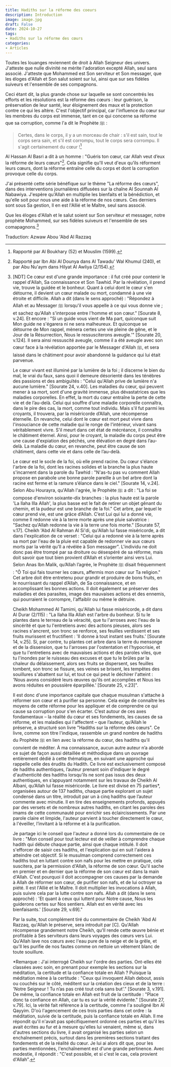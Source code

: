 ```yaml
---
title: Hadiths sur la réforme des coeurs
description: Introduction
image: image.jpg
draft: False
date: 2024-10-27
tags: 
- Hadiths sur la réforme des cœurs
categories: 
- Articles
---
```


Toutes les louanges reviennent de droit à Allah Seigneur des univers.
J'atteste que nulle divinité ne mérite l'adoration excepté Allah, seul
sans associé. J'atteste que Mohammed est Son serviteur et Son messager,
que les éloges d'Allah et Son salut soient sur lui, ainsi que sur ses
fidèles suiveurs et l'ensemble de ses compagnons.

Ceci étant dit, la plus grande chose sur laquelle se sont concentrés les 
efforts et les résolutions est la réforme des cœurs : leur guérison, la 
préservation de leur santé, leur éloignement des maux et la protection 
contre ce qui les altère. C'est l'objectif principal, car l'influence du
cœur sur les membres du corps est immense, tant en ce qui concerne sa 
réforme que sa corruption, comme l'a dit le Prophète ﷺ :

> Certes, dans le corps, il y a un morceau de chair : s'il est sain, tout
> le corps sera sain, et s'il est corrompu, tout le corps sera corrompu.
> Il s'agit certainement du cœur ![^1]

Al Hassan Al Basri a dit à un homme : "Guéris ton cœur, car Allah
veut d’eux la réforme de leurs cœurs"[^2]. Cela signifie qu'Il veut
d'eux qu’ils réforment leurs cœurs, dont la réforme entraîne celle du
corps et dont la corruption provoque celle du corps.

J'ai présenté cette série bénéfique sur le thème "La réforme des cœurs",
dans des interventions journalières diffusées sur la chaîne Al Sounnah
Al Nabawiya. J'espère qu'Allah en multiplie les bienfaits et la
bénédiction, et qu'elle soit pour nous une aide à la réforme de nos
cœurs. Ces derniers sont sous Sa gestion, Il en est l'Allié et le
Maître, seul sans associé.

Que les éloges d'Allah et le salut soient sur Son serviteur et messager,
notre prophète Mohammed, sur ses fidèles suiveurs et l'ensemble de ses
comapagnons.[^3]

Traduction: Azwaw Abou 'Abd Al Razzaq

[^1]: Rapporté par Al Boukhary (52) et Mouslim (1599).

[^2]: Rapporté par Ibn Abi Al Dounya dans Al Tawadu' Wal Khumul (240),
    et par Abu Nu'aym dans Hilyat Al Awliya (2/154).

[^3]: \[NDT\] Ce cœur est d'une grande importance : il fut créé pour
    contenir le rappel d'Allah, Sa connaissance et Son Tawhid. Par la
    révélation, il prend vie, trouve la guidée et le bonheur. Quant à
    celui dont le cœur s'en détourne, il devient un cœur malade ou mort,
    condamné à une vie étroite et difficile. Allah a dit (dans le sens
    approché) : "Répondez à Allah et au Messager ﷺ lorsqu'il vous
    appelle à ce qui vous donne vie ; et sachez qu'Allah s'interpose
    entre l'homme et son cœur." \[Sourate 8, v.24\]. Et encore : "Si un
    guide vous vient de Ma part, quiconque suit Mon guide ne s'égarera
    ni ne sera malheureux. Et quiconque se détourne de Mon rappel,
    mènera certes une vie pleine de gêne, et le Jour de la Résurrection,
    Nous le ressusciterons aveugle.'" \[Sourate 20, v.124\]. Il sera
    ainsi ressuscité aveugle, comme il a été aveugle avec son cœur face
    à la révélation apportée par le Messager d'Allah ﷺ, et sera laissé
    dans le châtiment pour avoir abandonné la guidance qui lui était
    parvenue.

    Le cœur vivant est illuminé par la lumière de la foi ; il discerne
    le bien du mal, le vrai du faux, sans quoi il demeure désorienté
    dans les ténèbres des passions et des ambiguïtés : "Celui qu'Allah
    prive de lumière n'a aucune lumière." \[Sourate 24, v.40\]. Les
    maladies du cœur, qui peuvent mener à sa mort, sont d'une gravité
    immense, plus dévastatrices que les maladies corporelles. En effet,
    la mort du cœur entraîne la perte de cette vie et de l’au-delà.
    Celui qui souffre d’une maladie corporelle connaîtra, dans le pire
    des cas, la mort, comme tout individu. Mais s'il fut parmi les
    croyants, il trouvera, par la miséricorde d’Allah, une récompense
    éternelle. En revanche, celui dont le cœur est mort peut vivre dans
    l'insouciance de cette maladie qui le ronge de l'intérieur, vivant
    sans véritablement vivre. S'il meurt dans cet état de mécréance, il
    connaîtra le châtiment éternel. Ainsi, pour le croyant, la maladie
    du corps peut être une cause d'expiation des péchés, une élévation
    en degré dans l’au-delà. La maladie du cœur, en revanche, peut être
    cause de son châtiment, dans cette vie et dans celle de l’au-delà.

    Le cœur est le socle de la foi, où elle prend racine. Du cœur
    s'élance l'arbre de la foi, dont les racines solides et la branche
    la plus haute s'incarnent dans la parole du Tawhid : "N'as-tu pas vu
    comment Allah propose en parabole une bonne parole pareille à un bel
    arbre dont la racine est ferme et la ramure s’élance dans le ciel."
    \[Sourate 14, v.24\]. Selon Abu Hourayra, qu'Allah l'agrée, le
    Prophète ﷺ a dit : "La foi se compose d'environ soixante-dix
    branches : la plus haute est la parole 'La Ilaha Illa Allah', la
    plus basse est le fait de retirer un objet gênant du chemin, et la
    pudeur est une branche de la foi." Cet arbre, par lequel le cœur
    prend vie, est une grâce d’Allah. C’est Lui qui lui a donné vie,
    comme Il redonne vie à la terre morte après une pluie salvatrice :
    "Sachez qu'Allah redonne la vie à la terre une fois morte."
    \[Sourate 57, v.17\]. Cheikh 'Abd Al Rahman Al Si'di, qu'Allah lui
    fasse miséricorde, a dit dans l'explication de ce verset : "Celui
    qui a redonné vie à la terre après sa mort par l'eau de la pluie est
    capable de redonner vie aux cœurs morts par la vérité qu'Il a
    révélée à Son messager". L'individu ne doit donc pas être trompé par
    sa droiture ou désespéré de sa réforme, mais doit savoir que tout
    bien provient d’Allah et s’orienter ainsi vers Lui. Selon Anas Ibn
    Malik, qu’Allah l’agrée, le Prophète ﷺ disait fréquemment : "Ô Toi
    qui fais tourner les cœurs, affermis mon cœur sur Ta religion." Cet
    arbre doit être entretenu pour grandir et produire de bons fruits,
    en le nourrissant du rappel d’Allah, de Sa connaissance, et en
    accomplissant les bonnes actions. Il doit également se préserver des
    maladies et des parasites, image des mauvaises actions et des ennemis, 
    qui pourraient le corrompre, l'affaiblir ou même le détruire.

    Cheikh Mohammed Al Tamimi, qu'Allah lui fasse miséricorde, a dit
    dans Al Durar (2/115) : "La Ilaha Illa Allah est l'arbre du bonheur.
    Si tu le plantes dans le terreau de la véracité, que tu l'arroses
    avec l'eau de la sincérité et que tu l'entretiens avec des actions
    pieuses, alors ses racines s'ancrent, son tronc se renforce, ses
    feuilles verdissent et ses fruits murissent et fructifient : 'Il
    donne à tout instant ses fruits.' \[Sourate 14, v.25\]. Si, par
    contre, tu plantes cet arbre dans la terre du mensonge et de la
    dissension, que tu l'arroses par l'ostentation et l'hypocrisie, et
    que tu l'entretiens avec de mauvaises actions et des paroles viles,
    que tu l'inondes par le ruisseau des excuses et que tu le brûles par
    la chaleur du délaissement, alors ses fruits se dispersent, ses
    feuilles tombent, son tronc se fissure, ses veines se brisent, les
    tempêtes des souillures s'abattent sur lui, et tout ce qui peut le
    déchirer l'atteint : 'Nous avons considéré leurs œuvres qu'ils ont
    accomplies et Nous les avons réduites en poussière éparpillée.'
    \[Sourate 25, v.23\]".

    Il est donc d'une importance capitale que chaque musulman s'attache
    à réformer son cœur et à purifier sa personne. Cela exige de
    connaître les moyens de cette réforme pour les appliquer et de
    comprendre ce qui cause sa corruption pour s'en écarter. C’est
    autour de ces axes fondamentaux – la réalité du cœur et ses
    fondements, les causes de sa réforme, et les maladies qui
    l'affectent – que l’auteur, qu’Allah le préserve, a structuré son
    livre "Hadiths sur la réforme des cœurs". Ce livre, comme son titre
    l'indique, rassemble un grand nombre de hadiths du Prophète ﷺ en
    lien avec la réforme du cœur, des hadiths qu’il convient de méditer.
    À ma connaissance, aucun autre auteur n’a abordé ce sujet de façon
    aussi détaillée et méthodique dans un ouvrage entièrement dédié à
    cette thématique, en suivant une approche qui rappelle celle des
    érudits du Hadith. Ce livre est exclusivement composé de hadiths
    authentiques, l’auteur prenant soin d’indiquer le degré
    d'authenticité des hadiths lorsqu’ils ne sont pas issus des deux
    authentiques, en s’appuyant notamment sur les travaux de Cheikh Al Albani,
    qu’Allah lui fasse miséricorde. Le livre est divisé en 75 parties\*,
    organisées autour de 137 hadiths, chaque partie explorant un sujet
    condensé dans un titre, introduit par un à cinq hadiths que l’auteur
    commente avec minutie. Il en tire des enseignements profonds,
    appuyés par des versets et de nombreux autres hadiths, en citant les
    paroles des imams de cette communauté pour enrichir ses
    éclaircissements. Par une parole claire et limpide, l'auteur
    parvient à toucher directement le cœur, à l'éveiller, l’invitant à
    la réforme et à la purification.

    Je partage ici le conseil que l'auteur a donné lors du commentaire
    de ce livre : "Mon conseil pour tout lecteur est de veiller à
    comprendre chaque hadith qui débute chaque partie, ainsi que chaque
    intitulé. Il doit s'efforcer de saisir ces hadiths, et l'explication
    qui en suit l'aidera à atteindre cet objectif. Si le musulman
    comprend correctement ces hadiths tout en luttant contre son nafs
    pour les mettre en pratique, cela suscitera, par la permission
    d'Allah, la réforme de son cœur. Qu'il sache en premier et en
    dernier que la réforme de son cœur est dans la main d'Allah. C'est
    pourquoi il doit accompagner ces causes par la demande à Allah de
    réformer son cœur, de purifier son nafs, et de lui octroyer sa
    piété. Il est l'Allié et le Maître. Il doit multiplier les
    invocations à Allah, puis suivre cela par la lutte contre son nafs.
    Allah a dit (dans le sens approché) : 'Et quant à ceux qui luttent
    pour Notre cause, Nous les guiderons certes sur Nos sentiers. Allah
    est en vérité avec les bienfaisants.' \[Sourate 29, v.69\]."

    Par la suite, tout complément tiré du commentaire de Cheikh 'Abd Al
    Razzaq, qu'Allah le préserve, sera introduit par \[C\]. Qu'Allah
    récompense grandement notre Cheikh, qu'Il rende cette œuvre bénie et
    profitable à Ses serviteurs dans leurs voyages des cœurs vers Lui.
    Qu'Allah lave nos cœurs avec l'eau pure de la neige et de la grêle,
    et qu'Il les purifie de nos fautes comme on nettoie un vêtement
    blanc de toute souillure.

    \*Remarque : J'ai interrogé Cheikh sur l'ordre des parties.
    Ont-elles été classées avec soin, en prenant pour exemple les
    sections sur la méditation, la certitude et la confiance totale en
    Allah ? Puisque la méditation mène à la certitude : "Ceux qui
    invoquent Allah debout, assis ou couchés sur le côté, méditent sur
    la création des cieux et de la terre : 'Notre Seigneur ! Tu n’as pas
    créé tout cela sans but'." \[Sourate 3, v.191\]. De même, la
    confiance totale en Allah est fruit de la certitude : "Place donc ta
    confiance en Allah, car tu es sur la vérité évidente." \[Sourate 27,
    v.79\]. Ici, la vérité fait référence à la certitude, comme l'a
    souligné Ibn Al Qayyim. D'où l'agencement de ces trois parties dans
    cet ordre : la méditation, suivie de la certitude, puis la confiance
    totale en Allah. Il me répondit qu'il n'avait pas spécifiquement
    ordonné ces parties et qu'il les avait écrites au fur et à mesure
    qu'elles lui venaient, même si, dans d'autres sections du livre, il
    avait organisé les parties selon un enchaînement précis, surtout
    dans les premières sections traitant des fondements et de la réalité
    du cœur. Je lui ai alors dit que, pour les parties mentionnées,
    l'enchaînement est d'une grande pertinence. Avec modestie, il
    répondit : "C'est possible, et si c'est le cas, cela provient
    d'Allah".
